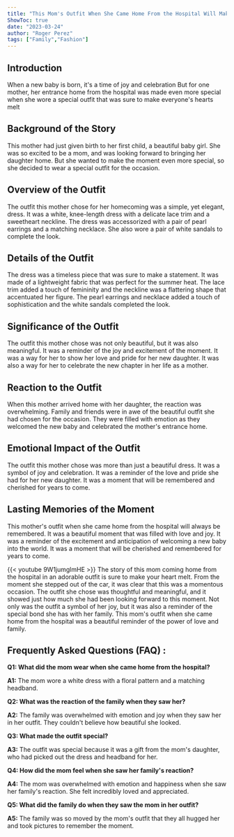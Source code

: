 ```yaml
---
title: "This Mom's Outfit When She Came Home From the Hospital Will Make Your Heart Melt!"
ShowToc: true 
date: "2023-03-24"
author: "Roger Perez" 
tags: ["Family","Fashion"]
---
```

## Introduction 

When a new baby is born, it's a time of joy and celebration But for one mother, her entrance home from the hospital was made even more special when she wore a special outfit that was sure to make everyone's hearts melt 

## Background of the Story

This mother had just given birth to her first child, a beautiful baby girl. She was so excited to be a mom, and was looking forward to bringing her daughter home. But she wanted to make the moment even more special, so she decided to wear a special outfit for the occasion.

## Overview of the Outfit

The outfit this mother chose for her homecoming was a simple, yet elegant, dress. It was a white, knee-length dress with a delicate lace trim and a sweetheart neckline. The dress was accessorized with a pair of pearl earrings and a matching necklace. She also wore a pair of white sandals to complete the look. 

## Details of the Outfit

The dress was a timeless piece that was sure to make a statement. It was made of a lightweight fabric that was perfect for the summer heat. The lace trim added a touch of femininity and the neckline was a flattering shape that accentuated her figure. The pearl earrings and necklace added a touch of sophistication and the white sandals completed the look. 

## Significance of the Outfit

The outfit this mother chose was not only beautiful, but it was also meaningful. It was a reminder of the joy and excitement of the moment. It was a way for her to show her love and pride for her new daughter. It was also a way for her to celebrate the new chapter in her life as a mother.

## Reaction to the Outfit

When this mother arrived home with her daughter, the reaction was overwhelming. Family and friends were in awe of the beautiful outfit she had chosen for the occasion. They were filled with emotion as they welcomed the new baby and celebrated the mother's entrance home.

## Emotional Impact of the Outfit

The outfit this mother chose was more than just a beautiful dress. It was a symbol of joy and celebration. It was a reminder of the love and pride she had for her new daughter. It was a moment that will be remembered and cherished for years to come. 

## Lasting Memories of the Moment

This mother's outfit when she came home from the hospital will always be remembered. It was a beautiful moment that was filled with love and joy. It was a reminder of the excitement and anticipation of welcoming a new baby into the world. It was a moment that will be cherished and remembered for years to come.

{{< youtube 9W1jumglmHE >}} 
The story of this mom coming home from the hospital in an adorable outfit is sure to make your heart melt. From the moment she stepped out of the car, it was clear that this was a momentous occasion. The outfit she chose was thoughtful and meaningful, and it showed just how much she had been looking forward to this moment. Not only was the outfit a symbol of her joy, but it was also a reminder of the special bond she has with her family. This mom's outfit when she came home from the hospital was a beautiful reminder of the power of love and family.

## Frequently Asked Questions (FAQ) :
**Q1: What did the mom wear when she came home from the hospital?**

**A1:** The mom wore a white dress with a floral pattern and a matching headband.

**Q2: What was the reaction of the family when they saw her?**

**A2:** The family was overwhelmed with emotion and joy when they saw her in her outfit. They couldn't believe how beautiful she looked.

**Q3: What made the outfit special?**

**A3:** The outfit was special because it was a gift from the mom's daughter, who had picked out the dress and headband for her.

**Q4: How did the mom feel when she saw her family's reaction?**

**A4:** The mom was overwhelmed with emotion and happiness when she saw her family's reaction. She felt incredibly loved and appreciated.

**Q5: What did the family do when they saw the mom in her outfit?**

**A5:** The family was so moved by the mom's outfit that they all hugged her and took pictures to remember the moment.




